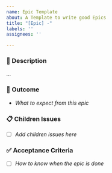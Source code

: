 ```yaml
---
name: Epic Template
about: A Template to write good Epics
title: "[Epic] -"
labels: ''
assignees: ''

---
```


### 📝 Description
...

### 🎯 Outcome
- *What to expect from this epic*

### 📋 Children Issues
- [ ] *Add children issues here*

### ✅ Acceptance Criteria
- [ ] *How to know when the epic is done*
